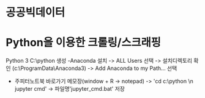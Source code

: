 # 공공빅데이터
# Python을 이용한 크롤링/스크래핑
Python 3
C:\python 생성
-Anaconda 설치 
-> ALL Users 선택 -> 설치디렉토리 확인 (c:\ProgramData\Anaconda3) -> Add Anaconda to my Path... 선택
- 주피터노트북 바로가기
메모장(window + R -> notepad) -> 'cd c:\python  \n jupyter cmd' -> 파일명'jupyter_cmd.bat' 저장  

